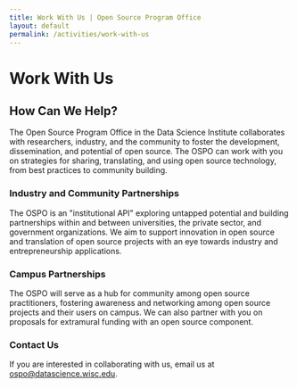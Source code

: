 ```yaml
---
title: Work With Us | Open Source Program Office
layout: default
permalink: /activities/work-with-us
---
```


<h1 class="page-title uw-mini-bar">Work With Us</h1>
<p class="page-description">
<h2>How Can We Help?</h2>

<p>The Open Source Program Office in the Data Science Institute collaborates with researchers, industry, and the community to foster the development, dissemination, and potential of open source. The OSPO can work with you on strategies for sharing, translating, and using open source technology, from best practices to community building.</p>

<h3>Industry and Community Partnerships</h3>
<p>The OSPO is an "institutional API" exploring untapped potential and building partnerships within and between universities, the private sector, and government organizations. We aim to support innovation in open source and translation of open source projects with an eye towards industry and entrepreneurship applications.</p>

<h3>Campus Partnerships</h3>
<p>The OSPO will serve as a hub for community among open source practitioners, fostering awareness and networking among open source projects and their users on campus. We can also partner with you on proposals for extramural funding with an open source component.</p>

<h3>Contact Us</h3>
<p>If you are interested in collaborating with us, email us at <a href="ospo@datascience.wisc.edu">ospo@datascience.wisc.edu</a>.</p>